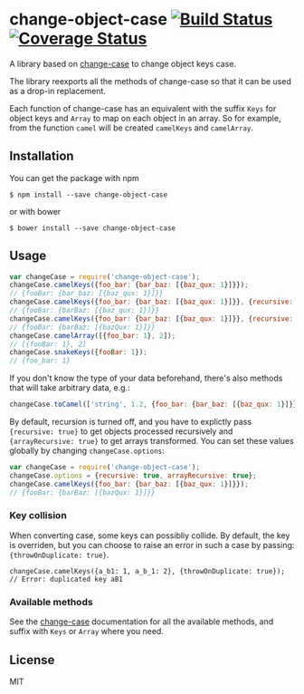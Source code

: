# change-object-case [![Build Status](https://travis-ci.org/claudetech/js-change-object-case.svg?branch=master)](https://travis-ci.org/claudetech/js-change-object-case) [![Coverage Status](https://coveralls.io/repos/claudetech/js-change-object-case/badge.svg?branch=master&service=github)](https://coveralls.io/github/claudetech/js-change-object-case?branch=master)

A library based on [change-case](https://github.com/blakeembrey/change-case) to change object keys case.

The library reexports all the methods of change-case so that it can be used
as a drop-in replacement.

Each function of change-case has an equivalent with the suffix `Keys`
for object keys and `Array` to map on each object in an array.
So for example, from the function `camel` will be created `camelKeys` and `camelArray`.

## Installation

You can get the package with npm

```
$ npm install --save change-object-case
```

or with bower

```
$ bower install --save change-object-case
```

## Usage

```javascript
var changeCase = require('change-object-case');
changeCase.camelKeys({foo_bar: {bar_baz: [{baz_qux: 1}]}});
// {fooBar: {bar_baz: [{baz_qux: 1}]}}
changeCase.camelKeys({foo_bar: {bar_baz: [{baz_qux: 1}]}}, {recursive: true});
// {fooBar: {barBaz: [{baz_qux: 1}]}}
changeCase.camelKeys({foo_bar: {bar_baz: [{baz_qux: 1}]}}, {recursive: true, arrayRecursive: true});
// {fooBar: {barBaz: [{bazQux: 1}]}}
changeCase.camelArray([{foo_bar: 1}, 2]);
// [{fooBar: 1}, 2]
changeCase.snakeKeys({fooBar: 1});
// {foo_bar: 1}
```

If you don't know the type of your data beforehand, there's also methods that will take arbitrary data, e.g.:

```javascript
changeCase.toCamel(['string', 1.2, {foo_bar: {bar_baz: [{baz_qux: 1}]}}], {recursive: true, arrayRecursive: true});
```

By default, recursion is turned off, and you have to explictly pass `{recursive: true}` to get objects processed recursively and `{arrayRecursive: true}` to get arrays transformed.
You can set these values globally by changing `changeCase.options`:

```javascript
var changeCase = require('change-object-case');
changeCase.options = {recursive: true, arrayRecursive: true};
changeCase.camelKeys({foo_bar: {bar_baz: [{baz_qux: 1}]}});
// {fooBar: {barBaz: [{bazQux: 1}]}}
```

### Key collision

When converting case, some keys can possibliy collide.
By default, the key is overriden, but you can choose to raise an error
in such a case by passing: `{throwOnDuplicate: true}`.

```
changeCase.camelKeys({a_b1: 1, a_b_1: 2}, {throwOnDuplicate: true});
// Error: duplicated key aB1
```

### Available methods

See the [change-case](https://github.com/blakeembrey/change-case) documentation
for all the available methods, and suffix with `Keys` or `Array` where you need.

## License

MIT
